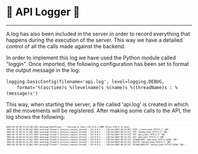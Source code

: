 # :see_no_evil: API Logger :see_no_evil:

---

A log has also been included in the server in order to record everything that happens during the execution of the server. This way we have a detailed control of all the calls made against the backend.

In order to implement this log we have used the Python module called "loggin". Once imported, the following configuration has been set to format the output message in the log:

```
logging.basicConfig(filename='api.log', level=logging.DEBUG, 
    format='%(asctime)s %(levelname)s %(name)s %(threadName)s : %(message)s')
```

This way, when starting the server, a file called 'api.log' is created in which all the movements will be registered. After making some calls to the API, the log shows the following:

<img src="https://github.com/LuGuDu/BorrowBooks/blob/LuGuDu-milestone2/docs/resources/logger.JPG" alt="Pytest execution result"/>

